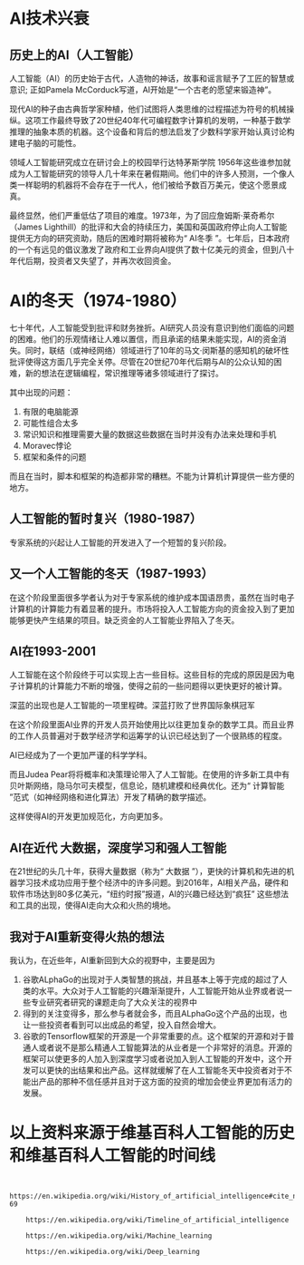 # AI技术兴衰
## 历史上的AI（人工智能）
人工智能（AI）的历史始于古代，人造物的神话，故事和谣言赋予了工匠的智慧或意识; 正如Pamela McCorduck写道，AI开始是“一个古老的愿望来锻造神”。

现代AI的种子由古典哲学家种植，他们试图将人类思维的过程描述为符号的机械操纵。这项工作最终导致了20世纪40年代可编程数字计算机的发明，一种基于数学推理的抽象本质的机器。这个设备和背后的想法启发了少数科学家开始认真讨论构建电子脑的可能性。

领域人工智能研究成立在研讨会上的校园举行达特茅斯学院 1956年这些谁参加就成为人工智能研究的领导人几十年来在暑假期间。他们中的许多人预测，一个像人类一样聪明的机器将不会存在于一代人，他们被给予数百万美元，使这个愿景成真。

最终显然，他们严重低估了项目的难度。1973年，为了回应詹姆斯·莱奇希尔（James Lighthill）的批评和大会的持续压力，美国和英国政府停止向人工智能提供无方向的研究资助，随后的困难时期将被称为“ AI冬季 ”。七年后，日本政府的一个有远见的倡议激发了政府和工业界向AI提供了数十亿美元的资金，但到八十年代后期，投资者又失望了，并再次收回资金。

# AI的冬天（1974-1980）

七十年代，人工智能受到批评和财务挫折。AI研究人员没有意识到他们面临的问题的困难。他们的乐观情绪让人难以置信，而且承诺的结果未能实现，AI的资金消失。同时，联结（或神经网络）领域进行了10年的马文·闵斯基的感知机的破坏性批评使得这方面几乎完全关停。尽管在20世纪70年代后期与AI的公众认知的困难，新的想法在逻辑编程，常识推理等诸多领域进行了探讨。

其中出现的问题：


1. 有限的电脑能源
2. 可能性组合太多
3. 常识知识和推理需要大量的数据这些数据在当时并没有办法来处理和手机
4. Moravec悖论
5. 框架和条件的问题

而且在当时，脚本和框架的构造都非常的糟糕。不能为计算机计算提供一些方便的地方。

## 人工智能的暂时复兴（1980-1987）
专家系统的兴起让人工智能的开发进入了一个短暂的复兴阶段。

## 又一个人工智能的冬天（1987-1993）

在这个阶段里面很多学者认为对于专家系统的维护成本国语昂贵，虽然在当时电子计算机的计算能力有着显著的提升。市场将投入人工智能方向的资金投入到了更加能够更快产生结果的项目。缺乏资金的人工智能业界陷入了冬天。

## AI在1993-2001

人工智能在这个阶段终于可以实现上古一些目标。这些目标的完成的原因是因为电子计算机的计算能力不断的增强，使得之前的一些问题得以更快更好的被计算。

深蓝的出现也是人工智能的一项里程碑。深蓝打败了世界国际象棋冠军

在这个阶段里面AI业界的开发人员开始使用比以往更加复杂的数学工具。而且业界的工作人员普遍对于数学经济学和运筹学的认识已经达到了一个很熟练的程度。

AI已经成为了一个更加严谨的科学学科。

而且Judea Pear将将概率和决策理论带入了人工智能。在使用的许多新工具中有贝叶斯网络，隐马尔可夫模型，信息论，随机建模和经典优化。还为“ 计算智能 ”范式（如神经网络和进化算法）开发了精确的数学描述。

这样使得AI的开发更加规范化，方向更加多。

## AI在近代 大数据，深度学习和强人工智能
在21世纪的头几十年，获得大量数据（称为“ 大数据 ”），更快的计算机和先进的机器学习技术成功应用于整个经济中的许多问题。到2016年，AI相关产品，硬件和软件市场达到80多亿美元，“纽约时报”报道，AI的兴趣已经达到“疯狂”
这些想法和工具的出现，使得AI走向大众和火热的境地。

## 我对于AI重新变得火热的想法

我认为，在近些年，AI重新回到大众的视野中，主要是因为
1. 谷歌ALphaGo的出现对于人类智慧的挑战，并且基本上等于完成的超过了人类的水平。大众对于人工智能的兴趣渐渐提升，人工智能开始从业界或者说一些专业研究者研究的课题走向了大众关注的视界中
2. 得到的关注变得多，那么参与者就会多，而且ALphaGo这个产品的出现，也让一些投资者看到可以出成品的希望，投入自然会增大。
3. 谷歌的Tensorflow框架的开源是一个非常重要的点。这个框架的开源和对于普通人或者说不是那么精通人工智能算法的从业者是一个非常好的消息。开源的框架可以使更多的人加入到深度学习或者说加入到人工智能的开发中，这个开发可以更快的出结果和出产品。这样就缓解了在人工智能冬天中投资者对于不能出产品的那种不信任感并且对于这方面的投资的增加会使业界更加有活力的发展。


# 以上资料来源于维基百科人工智能的历史和维基百科人工智能的时间线

```
	
	https://en.wikipedia.org/wiki/History_of_artificial_intelligence#cite_note-69

	https://en.wikipedia.org/wiki/Timeline_of_artificial_intelligence
	
	https://en.wikipedia.org/wiki/Machine_learning

	https://en.wikipedia.org/wiki/Deep_learning
```

